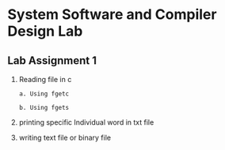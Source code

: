 # System Software and Compiler Design Lab
## Lab Assignment 1
   1. Reading file in c
       
       ```
       a. Using fgetc
        
       b. Using fgets
       ```

   2. printing specific Individual word in txt file
   
   3. writing text file or binary file
